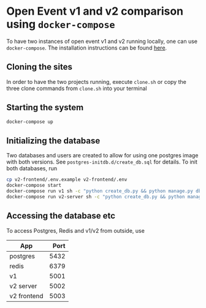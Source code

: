 # Open Event v1 and v2 comparison using `docker-compose`

To have two instances of open event v1 and v2 running locally, one can use `docker-compose`. The installation instructions can be found [here](https://docs.docker.com/compose/install/#install-compose).

## Cloning the sites

In order to have the two projects running, execute `clone.sh` or copy the three clone commands from `clone.sh` into your terminal

## Starting the system

```bash
docker-compose up
```

## Initializing the database

Two databases and users are created to allow for using one postgres image with both versions. See `postgres-initdb.d/create_db.sql` for details. To init both databases, run

```bash
cp v2-frontend/.env.example v2-frontend/.env
docker-compose start
docker-compose run v1 sh -c "python create_db.py && python manage.py db stamp head"
docker-compose run v2-server sh -c "python create_db.py && python manage.py db stamp head"
```

## Accessing the database etc

To access Postgres, Redis and v1/v2 from outside, use

**App** | **Port**
--- | ---:
postgres | 5432
redis | 6379
v1 | 5001
v2 server | 5002
v2 frontend | 5003
